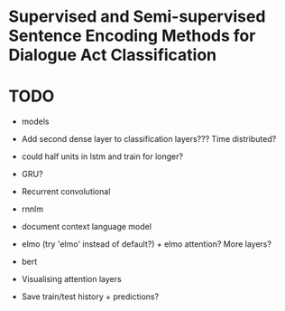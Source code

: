 # Supervised and Semi-supervised Sentence Encoding Methods for Dialogue Act Classification

# TODO

- models
- Add second dense layer to classification layers??? Time distributed?
- could half units in lstm and train for longer?

- GRU?
- Recurrent convolutional
- rnnlm
- document context language model
- elmo (try 'elmo' instead of default?) + elmo attention? More layers? 
- bert

- Visualising attention layers
- Save train/test history + predictions?